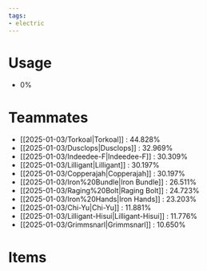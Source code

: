 ```yaml
---
tags:
- electric
---
```

# Usage
- 0%
# Teammates
- [[2025-01-03/Torkoal|Torkoal]] : 44.828%
- [[2025-01-03/Dusclops|Dusclops]] : 32.969%
- [[2025-01-03/Indeedee-F|Indeedee-F]] : 30.309%
- [[2025-01-03/Lilligant|Lilligant]] : 30.197%
- [[2025-01-03/Copperajah|Copperajah]] : 30.197%
- [[2025-01-03/Iron%20Bundle|Iron Bundle]] : 26.511%
- [[2025-01-03/Raging%20Bolt|Raging Bolt]] : 24.723%
- [[2025-01-03/Iron%20Hands|Iron Hands]] : 23.203%
- [[2025-01-03/Chi-Yu|Chi-Yu]] : 11.881%
- [[2025-01-03/Lilligant-Hisui|Lilligant-Hisui]] : 11.776%
- [[2025-01-03/Grimmsnarl|Grimmsnarl]] : 10.650%
# Items